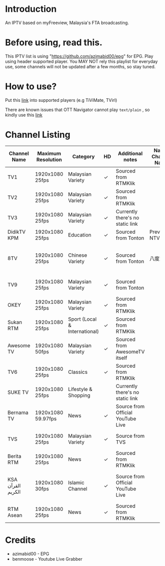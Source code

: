 # Introduction
An IPTV based on myFreeview, Malaysia's FTA broadcasting.

# Before using, read this.
This IPTV list is using "https://github.com/azimabid00/epg" for EPG. 
Play using header supported player.
You MAY NOT rely this playlist for everyday use, some channels will not be updated after a few months, so stay tuned.

# How to use?
Put this [link](https://raw.githubusercontent.com/MijiNiko06/freeviewTV/master/myfreeview.m3u) into supported players (e.g TiViMate, TVirl)

There are known issues that OTT Navigator cannot play ```text/plain``` , so kindly use this [link](https://raw.githubusercontent.com/MijiNiko06/freeviewTV/master/OTT_Nav-myfreeview.m3u)

# Channel Listing
| Channel Name | Maximum Resolution | Category | HD | Additional notes | Native Channel Name | Subtitles |
|---|---|---|---|---|---|---|
| TV1 | 1920x1080 25fps | Malaysian Variety | ✓ | Sourced from RTMKlik | | Burn-in for select programmes |
| TV2 | 1920x1080 25fps | Malaysian Variety | ✓ | Sourced from RTMKlik | | Burn-in for select programmes |
| TV3 | 1920x1080 25fps | Malaysian Variety | ✓ | Currently there's no static link | | Burn-in for select programmes |
| DidikTV KPM | 1920x1080 25fps | Education | ✓ | Sourced from Tonton | Previously NTV7 |
| 8TV | 1920x1080 25fps | Chinese Variety | ✓ | Sourced from Tonton | 八度空间 | Malay Subtitles burn-in for select programmes |
| TV9 | 1920x1080 25fps | Malaysian Variety | ✓ | Sourced from Tonton | | Burn-in for select programmes |
| OKEY | 1920x1080 25fps | Malaysian Variety | ✓ | Sourced from RTMKlik | | Burn-in for select programmes |
| Sukan RTM | 1920x1080 25fps | Sport (Local & International) | ✓ | Sourced from RTMKlik |
| Awesome TV | 1920x1080 50fps | Malaysian Variety | ✓ | Sourced from AwesomeTV itself | | Burn-in for select programmes |
| TV6 | 1920x1080 25fps | Classics | ✓ | Sourced from RTMKlik | | 
| SUKE TV | 1920x1080 25fps | Lifestyle & Shopping |  | Currently there's no static link | |
| Bernama TV | 1920x1080 59.97fps | News | ✓ | Source from Official YouTube Live | |
| TVS | 1920x1080 25fps | Malaysian Variety | ✓ | Source from TVS | | Burn-in for select programmes |
| Berita RTM | 1920x1080 25fps | News | ✓ | Sourced from RTMKlik |
| KSA القرآن الكريم  | 1920x1080 30fps | Islamic Channel | ✓ | Source from Official YouTube Live | | English burn-in for taraweeh and other occasions |
| RTM Asean | 1920x1080 25fps | News | ✓ | Sourced from RTMKlik |

# Credits
* azimabid00 - EPG
* benmoose - Youtube Live Grabber
